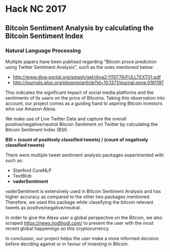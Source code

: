 # Hack NC 2017

## Bitcoin Sentiment Analysis by calculating the Bitcoin Sentiment Index

### Natural Language Processing

Multiple papers have been publised regarding "Bitcoin proce prediction using Twitter Sentiment Analysis", such as the ones mentioned below:

- http://www.diva-portal.org/smash/get/diva2:1110776/FULLTEXT01.pdf
- http://journals.plos.org/plosone/article?id=10.1371/journal.pone.0161197

This indicates the significant impact of social media platforms and the sentiments of its users on the price of Bitcoins.
Taking this observation into account, our project comes as a guiding hand to aspiring Bitcoin investors who use Amazon Alexa.

We make use of Live Twitter Data and capture the overall positive/negative/neutral Bitcoin Sentiment on Twitter by calculating the Bitcoin Sentiment Index (BSI).

**BSI = (count of positively classified tweets) / (count of negatively classified tweets)**

There were multiple tweet sentiment analysis packages experimented with such as:

- Stanford CoreNLP
- TextBlob
- **vaderSentiment**

vaderSentiment is extensively used in Bitcoin Sentiment Analysis and has higher accuracy as compared to the other two packages mentioned. Therefore, we used this package while classifying the bitcoin relevant tweets as positive/negative/neutral.

In order to give the Alexa user a global perspective on the Bitcoin, we also scraped https://news.hodlhodl.com/ to present the user with the most recent global happenings on this cryptocurrency. 

In conclusion, our project helps the user make a more informed decision before deciding against or in favour of investing in Bitcoin.





